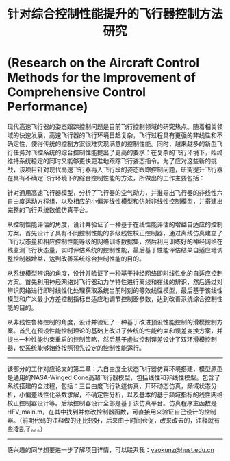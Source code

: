 # <center>针对综合控制性能提升的飞行器控制方法研究

# (**Research on the Aircraft Control Methods for the Improvement of Comprehensive Control Performance**)<center>  

现代高速飞行器的姿态跟踪控制问题是目前飞行控制领域的研究热点。随着相关领域的快速发展，高速飞行器的飞行环境日趋复杂，飞行过程具有更强的非线性和不确定性，使得传统的控制方案很难实现满意的控制性能。同时，越来越多的新型飞行任务对飞控系统的综合控制性能提出了更高的要求：在复杂的飞行环境下，始终维持系统稳定的同时又能够更快更准地跟踪飞行姿态指令。为了应对这些新的挑战，该项目针对现代高速飞行器再入飞行段的姿态跟踪控制问题，研究提升飞行器在具有不确定飞行环境下的综合控制性能的方法，所做出的工作主要包括：

针对通用高速飞行器模型，分析了飞行器的空气动力，并推导出飞行器的非线性六自由度运动方程组，以及相应的小偏差线性模型和仿射非线性控制模型，并搭建出完整的飞行系统数值仿真平台。

从控制性能评估的角度，设计并验证了一种基于在线性能评估的增益自适应的控制方案。首先设计了具有不同控制性能的多级线性校正控制器，通过离线仿真建立了飞行状态量和相应控制性能等级的网络训练数据集，然后利用训练好的神经网络在线监测飞行状态量，实时评估系统的控制性能，最后基于性能评估结果自适应地调整控制器增益，达到改善系统综合控制性能的目的。

从系统模型辨识的角度，设计并验证了一种基于神经网络即时线性化的自适应控制方案。首先利用神经网络对飞行器动力学特性进行离线和在线的辨识，然后通过对辨识网络进行即时线性化处理获取系统当前时刻的等效线性模型，最后基于该线性模型和广义最小方差控制指标自适应地调节控制器参数，达到改善系统综合控制性能的目的。

从非线性鲁棒控制的角度，设计并验证了一种基于改进预设性能控制的滑模控制方案。首先在预设性能控制理论的基础上改进了传统的性能约束和误差变换方案，并提出一种性能约束重启的控制策略，然后基于虚拟控制误差设计了双环滑模控制器，使系统能够始终按照预先设定的控制性能运行。

___

该部分的工作对应论文的第二章：六自由度全状态飞行器仿真环境搭建，模型原型是通用的NASA-Winged Cone高超飞行器模型，包括线性和非线性模型。包含了系统搭建的全过程，包括：三自由度飞行轨迹仿真，开环动态仿真，频域状态分析，小偏差线性化系数求解，不确定性分析，以及基本的基于频域指标的线性网络校正控制器设计等。后续控制器设计全部是基于该仿真平台。仿真程序主函数是HFV_main.m，在其中找到并修改控制器函数，可直接用来验证自己设计的控制器。（前期代码的注释做的还比较好，后来由于时间仓促，改来改去的，注释就有些凌乱了。。。）

___

感兴趣的同学想要进一步了解项目详情，可以联系我：yaokunz@hust.edu.cn
